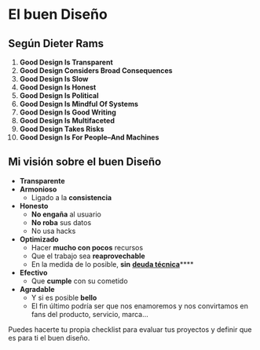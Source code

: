 # El buen Diseño

## Según **Dieter Rams**

1. **Good Design Is Transparent**
2. **Good Design Considers Broad Consequences**
3. **Good Design Is Slow**
4. **Good Design Is Honest**
5. **Good Design Is Political**
6. **Good Design Is Mindful Of Systems**
7. **Good Design Is Good Writing**
8. **Good Design Is Multifaceted**
9. **Good Design Takes Risks**
10. **Good Design Is For People–And Machines**

## Mi visión sobre el buen Diseño

* **Transparente**
* **Armonioso**
  * Ligado a la **consistencia**
* **Honesto**
  * **No engaña** al usuario
  * **No roba** sus datos
  * No usa hacks
* **Optimizado**
  * Hacer **mucho con pocos** recursos
  * Que el trabajo sea **reaprovechable**
  * En la medida de lo posible, **sin** [**deuda técnica**](https://anchor.fm/dashboard/episode/e491cm)\*\*\*\*
* **Efectivo**
  * Que **cumple** con su cometido
* **Agradable**
  * Y si es posible **bello**
  * El fin último podría ser que nos enamoremos y nos convirtamos en fans del producto, servicio, marca…

Puedes hacerte tu propia checklist para evaluar tus proyectos y definir que es para ti el buen diseño.


